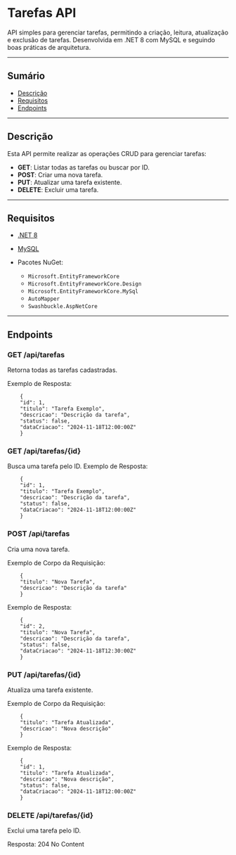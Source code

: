 # Tarefas API

API simples para gerenciar tarefas, permitindo a criação, leitura, atualização e exclusão de tarefas. Desenvolvida em .NET 8 com MySQL e seguindo boas práticas de arquitetura.

---

## Sumário

- [Descrição](#descrição)
- [Requisitos](#requisitos)
- [Endpoints](#endpoints)

---

## Descrição

Esta API permite realizar as operações CRUD para gerenciar tarefas:
- **GET**: Listar todas as tarefas ou buscar por ID.
- **POST**: Criar uma nova tarefa.
- **PUT**: Atualizar uma tarefa existente.
- **DELETE**: Excluir uma tarefa.

---

## Requisitos

- [.NET 8](https://dotnet.microsoft.com/)
- [MySQL](https://www.mysql.com/)

- Pacotes NuGet:
  - `Microsoft.EntityFrameworkCore`
  - `Microsoft.EntityFrameworkCore.Design`
  - `Microsoft.EntityFrameworkCore.MySql`
  - `AutoMapper`
  - `Swashbuckle.AspNetCore`

---

## Endpoints

### GET /api/tarefas

Retorna todas as tarefas cadastradas.

Exemplo de Resposta:

        {
        "id": 1,
        "titulo": "Tarefa Exemplo",
        "descricao": "Descrição da tarefa",
        "status": false,
        "dataCriacao": "2024-11-18T12:00:00Z"
        }

### GET /api/tarefas/{id}

Busca uma tarefa pelo ID.
Exemplo de Resposta:


        {
        "id": 1,
        "titulo": "Tarefa Exemplo",
        "descricao": "Descrição da tarefa",
        "status": false,
        "dataCriacao": "2024-11-18T12:00:00Z"
        }

### POST /api/tarefas

Cria uma nova tarefa.

Exemplo de Corpo da Requisição:


        {
        "titulo": "Nova Tarefa",
        "descricao": "Descrição da tarefa"
        }

Exemplo de Resposta:

        {
        "id": 2,
        "titulo": "Nova Tarefa",
        "descricao": "Descrição da tarefa",
        "status": false,
        "dataCriacao": "2024-11-18T12:30:00Z"
        }

### PUT /api/tarefas/{id}

Atualiza uma tarefa existente.

Exemplo de Corpo da Requisição:

        {
        "titulo": "Tarefa Atualizada",
        "descricao": "Nova descrição"
        }

Exemplo de Resposta:

        {
        "id": 1,
        "titulo": "Tarefa Atualizada",
        "descricao": "Nova descrição",
        "status": false,
        "dataCriacao": "2024-11-18T12:00:00Z"
        }

### DELETE /api/tarefas/{id}

Exclui uma tarefa pelo ID.

Resposta: 204 No Content
